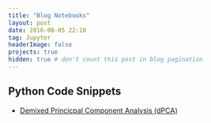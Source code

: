 ```yaml
---
title: "Blog Notebooks"
layout: post
date: 2016-08-05 22:10
tag: Jupyter
headerImage: false
projects: true
hidden: true # don't count this post in blog pagination
---
```


Python Code Snippets
---

- <a href="https://nbviewer.jupyter.org/github/kijungyoon/blog-notebooks/blob/master/demixed_principal_component_analysis.ipynb">Demixed Princicpal Component Analysis (dPCA)</a>


